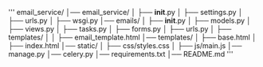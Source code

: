 '''
email_service/
│── email_service/
│   ├── __init__.py
│   ├── settings.py
│   ├── urls.py
│   ├── wsgi.py
│── emails/
│   ├── __init__.py
│   ├── models.py
│   ├── views.py
│   ├── tasks.py
│   ├── forms.py
│   ├── urls.py
│   ├── templates/
│   │   ├── email_template.html
│── templates/
│   ├── base.html
│   ├── index.html
│── static/
│   ├── css/styles.css
│   ├── js/main.js
│── manage.py
│── celery.py
│── requirements.txt
│── README.md
'''
